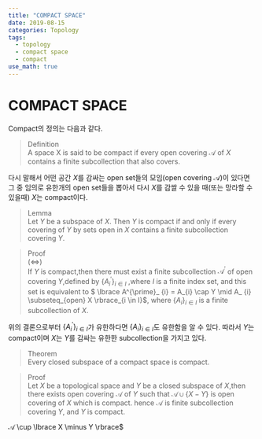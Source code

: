 ```yaml
---
title: "COMPACT SPACE"
date: 2019-08-15
categories: Topology
tags:
  - topology
  - compact space
  - compact
use_math: true
---
```


# COMPACT SPACE

Compact의 정의는 다음과 같다.

>Definition<br>
>A space X is said to be compact if every open covering $\mathcal{A}$ of $X$ contains a finite subcollection that also covers.<br>

다시 말해서 어떤 공간 $X$를 감싸는 open set들의 모임(open covering $\mathcal{A}$)이 있다면 그 중 임의로 유한개의 open set들을 뽑아서 다시 $X$를 감쌀 수 있을 때(또는 망라할 수 있을때) $X$는 compact이다.

>Lemma<br>
>Let $Y$ be a subspace of $X$. Then $Y$ is compact if and only if every covering of $Y$ by sets open in $X$ contains a finite subcollection covering $Y$.

>Proof<br>
> $(\iff)$ <br>
> If $Y$ is compact,then there must exist a finite subcollection $\mathcal{A}^{\prime}$ of open covering $Y$,defined by $\lbrace A^{\prime}_ {i} \rbrace_{i \in I}$ ,where $I$ is a finite index set, and this set is equivalent to $ \lbrace A^{\prime}_ {i} = A_{i} \cap Y \mid A_ {i} \subseteq_{open} X \rbrace_{i \in I}$, where $\lbrace A_{i}\rbrace_{i \in I}$ is a finite subcollection of $X$.<br>

위의 결론으로부터 $\lbrace A^{\prime}_ {i} \rbrace_{i \in I}$가 유한하다면 $\lbrace A_ {i} \rbrace_{i \in I}$도 유한함을 알 수 있다. 따라서 $Y$는 compact이며 $X$는 $Y$를 감싸는 유한한 subcollection을 가지고 있다.

>Theorem<br>
>Every closed subspace of a compact space is compact.

>Proof<br>
Let $X$ be a topological space and $Y$ be a closed subspace of $X$,then there exists open covering $\mathcal{A}$ of $Y$ such that $\mathcal{A} \cup \lbrace X - Y \rbrace$ is open covering of $X$ which is compact. hence $\mathcal{A}$ is finite subcollection covering $Y$, and $Y$ is compact.

$\mathcal{A}$ \cup \lbrace X \minus Y \rbrace$
